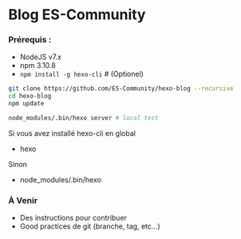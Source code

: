 # Blog ES-Community

### Prérequis :
- NodeJS v7.x
- npm 3.10.8
- `npm install -g hexo-cli` # (Optionel)

```bash
git clone https://github.com/ES-Community/hexo-blog --recursive
cd hexo-blog
npm update

node_modules/.bin/hexo server # local test
```

Si vous avez installé hexo-cli en global
- hexo

Sinon
- node_modules/.bin/hexo

### À Venir
- Des instructions pour contribuer
- Good practices de git (branche, tag, etc...)